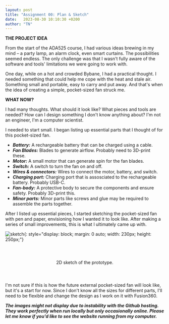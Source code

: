 ```yaml
---
layout: post
title: "Assignment 00: Plan & Sketch"
date:   2023-08-30 10:10:30 +0200
author: "TN"
---
```


**THE PROJECT IDEA**

From the start of the ADA525 course, I had various ideas brewing in my mind – a party lamp, an alarm clock, even smart curtains. The possibilities seemed endless. The only challenge was that I wasn't fully aware of the software and tools' limitations we were going to work with.

One day, while on a hot and crowded Bybane, I had a practical thought. I needed something that could help me cope with the heat and stale air. Something small and portable, easy to carry and put away. And that's when the idea of creating a simple, pocket-sized fan struck me.

**WHAT NOW?**

I had many thoughts. What should it look like? What pieces and tools are needed? How can I design something I don't know anything about? I'm not an engineer, I'm a computer scientist.

I needed to start small. I began listing up essential parts that I thought of for this pocket-sized fan. 
- ***Battery:*** A rechargeable battery that can be charged using a cable.
- ***Fan Blades:*** Blades to generate airflow. Probably need to 3D-print these.
- ***Motor:*** A small motor that can generate spin for the fan blades.
- ***Switch:*** A switch to turn the fan on and off.
- ***Wires & connectors:*** Wires to connect the motor, battery, and switch.
- ***Charging port:*** Charging port that is assosciated to the rechargeable battery. Probably USB-C.
- ***Fan-body:*** A protective body to secure the components and ensure safety. Probably 3D-print this.
- ***Minor parts:*** Minor parts like screws and glue may be required to assemble the parts together.

After I listed up essential pieces, I started sketching the pocket-sized fan with pen and paper, envisioning how I wanted it to look like. After making a series of small improvements, this is what I ultimately came up with.

![sketch](https://github.com/thomasnguy3n/ADA525/assets/142970936/0ba3d3b3-2457-40f6-8e57-5a4787aeae30){: style="display: block; margin: 0 auto; width: 230px; height: 250px;"}

<div style="display: flex; justify-content: center; align-items: center; height: 100px;">
  <p>2D sketch of the prototype.</p>
</div>

I'm not sure if this is how the future external pocket-sized fan will look like, but it's a start for now. Since I don't know all the sizes for different parts, I'll need to be flexible and change the design as I work on it with Fusion360.

***The images might not display due to instability with the Github hosting. They work perfectly when run locally but only occasionally  online. Please let me know if you'd like to see the website running from my computer.***